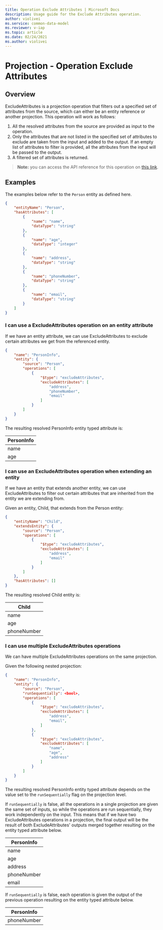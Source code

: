 ```yaml
---
title: Operation Exclude Attributes | Microsoft Docs
description: Usage guide for the Exclude Attributes operation.
author: violivei
ms.service: common-data-model
ms.reviewer: v-iap 
ms.topic: article
ms.date: 02/24/2021
ms.author: violivei
---
```


# Projection - Operation Exclude Attributes

## Overview

ExcludeAttributes is a projection operation that filters out a specified set of attributes from the source, which can either be an entity reference or another projection. This operation will work as follows:

1. All the resolved attributes from the source are provided as input to the operation.
1. Only the attributes that are not listed in the specified set of attributes to exclude are taken from the input and added to the output. If an empty list of attributes to filter is provided, all the attributes from the input will be passed to the output.
1. A filtered set of attributes is returned.

> **__Note:__** you can access the API reference for this operation on [this link](../../1.0om/api-reference/cdm/projections/excludeattributes.md).

## Examples

The examples below refer to the `Person` entity as defined here.

```json
{
    "entityName": "Person",
    "hasAttributes": [
        {
            "name": "name",
            "dataType": "string"
        },
        {
            "name": "age",
            "dataType": "integer"
        },
        {
            "name": "address",
            "dataType": "string"
        },
        {
            "name": "phoneNumber",
            "dataType": "string"
        },
        {
            "name": "email",
            "dataType": "string"
        }
    ]
}
```

### I can use a ExcludeAttributes operation on an entity attribute

If we have an entity attribute, we can use ExcludeAttributes to exclude certain attributes we get from the referenced entity.

```json
{
    "name": "PersonInfo",
    "entity": {
        "source": "Person",
        "operations": [
            {
                "$type": "excludeAttributes",
                "excludeAttributes": [
                    "address",
                    "phoneNumber",
                    "email"
                ]
            }
        ]
    }
}
```

The resulting resolved PersonInfo entity typed attribute is:

|PersonInfo|
|-|
|name|
|age|

### I can use an ExcludeAttributes operation when extending an entity

If we have an entity that extends another entity, we can use ExcludeAttributes to filter out certain attributes that are inherited from the entity we are extending from.

Given an entity, Child, that extends from the Person entity:

```json
{
    "entityName": "Child",
    "extendsEntity": {
        "source": "Person",
        "operations": [
            {
                "$type": "excludeAttributes",
                "excludeAttributes": [
                    "address",
                    "email"
                ]
            }
        ]
    },
    "hasAttributes": []
}
```

The resulting resolved Child entity is:

|Child|
|-|
|name|
|age|
|phoneNumber|

### I can use multiple ExcludeAttributes operations

We can have multiple ExcludeAttributes operations on the same projection.

Given the following nested projection:

```json
{
    "name": "PersonInfo",
    "entity": {
        "source": "Person",
        "runSequentially": <bool>,
        "operations": [
            {
                "$type": "excludeAttributes",
                "excludeAttributes": [
                    "address",
                    "email",
                ]
            },
            {
                "$type": "excludeAttributes",
                "excludeAttributes": [
                    "name",
                    "age",
                    "address"
                ]
            }
        ]
    }
}
```

The resulting resolved PersonInfo entity typed attribute depends on the value set to the `runSequentially` flag on the projection level.

If `runSequentially` is false, all the operations in a single projection are given the same set of inputs, so while the operations are run sequentially, they work independently on the input. This means that if we have two ExcludeAttributes operations in a projection, the final output will be the result of both ExcludeAttributes' outputs merged together resulting on the entity typed attribute below.

|PersonInfo|
|-|
|name|
|age|
|address|
|phoneNumber|
|email|

If `runSequentially` is false, each operation is given the output of the previous operation resulting on the entity typed attribute below.

|PersonInfo|
|-|
|phoneNumber|
